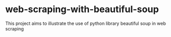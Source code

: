 # web-scraping-with-beautiful-soup
This project aims to illustrate the use of python library beautiful soup in web scraping
